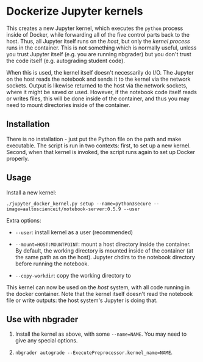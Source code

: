 # Dockerize Jupyter kernels

This creates a new Jupyter kernel, which executes the `python` process
inside of Docker, while forwarding all of the five control parts back
to the host.  Thus, all Jupyter itself runs on the *host*, but only
the *kernel process* runs in the container.  This is not something
which is normally useful, unless you trust Jupyter itself (e.g. you
are running nbgrader) but you don't trust the code itself
(e.g. autograding student code).

When this is used, the kernel itself doesn't necessarily do I/O.  The
Jupyter on the host reads the notebook and sends it to the kernel via
the network sockets.  Output is likewise returned to the host via the
network sockets, where it might be saved or used.  However, if the
notebook code itself reads or writes files, this will be done inside
of the container, and thus you may need to mount directories inside of
the container.


## Installation

There is no installation - just put the Python file on the path and
make executable.  The script is run in two contexts: first, to set up
a new kernel.  Second, when that kernel is invoked, the script runs
again to set up Docker properly.


## Usage

Install a new kernel:

```
./jupyter_docker_kernel.py setup --name=python3secure --image=aaltoscienceit/notebook-server:0.5.9 --user
```

Extra options:

* `--user`: install kernel as a user (recommended)

* `--mount=HOST:MOUNTPOINT`: mount a host directory inside the
  container.  By default, the working directory is mounted inside of
  the container (at the same path as on the host).  Jupyter chdirs to
  the notebook directory before running the notebook.

* `--copy-workdir`: copy the working directory to

This kernel can now be used on the *host* system, with all code
running in the docker container.  Note that the kernel itself doesn't
read the notebook file or write outputs: the host system's Jupyter is
doing that.


## Use with nbgrader

1. Install the kernel as above, with some `--name=NAME`.  You may need
to give any special options.

2. `nbgrader autograde --ExecutePreprocessor.kernel_name=NAME`.